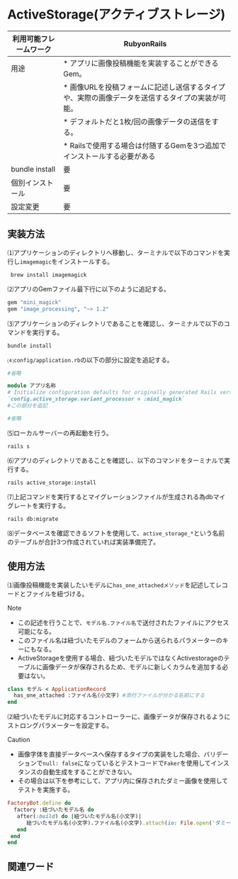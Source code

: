 # ActiveStorage(アクティブストレージ)  
|利用可能フレームワーク | RubyonRails                                                   |  
|---------------------|---------------------------------------------------------------|
|用途                  |* アプリに画像投稿機能を実装することができるGem。  |
|                      |* 画像URLを投稿フォームに記述し送信するタイプや、実際の画像データを送信するタイプの実装が可能。 |
|                      |* デフォルトだと1枚/回の画像データの送信をする。　                |
|                      |* Railsで使用する場合は付随するGemを3つ追加でインストールする必要がある
|bundle install        | 要                                                           | 
|個別インストール        | 要                                                         |
|設定変更               | 要                                                           |  

## 実装方法  
⑴アプリケーションのディレクトリへ移動し、ターミナルで以下のコマンドを実行し`imagemagic`をインストールする。
```bush
 brew install imagemagick
```
⑵アプリのGemファイル最下行に以下のように追記する。  
```ruby
gem "mini_magick"
gem "image_processing", "~> 1.2"
```
⑶アプリケーションのディレクトリであることを確認し、ターミナルで以下のコマンドを実行する。
```bush
bundle install
```  
⑷`config/application.rb`の以下の部分に設定を追記する。  
```ruby
#省略

module アプリ名称
# Initialize configuration defaults for originally generated Rails version.
`config.active_storage.variant_processor = :mini_magick`
#この部分を追記

#省略
```
⑸ローカルサーバーの再起動を行う。  
```bush
rails s
```
⑹アプリのディレクトリであることを確認し、以下のコマンドをターミナルで実行する。  
```bush
rails active_storage:install
```
⑺上記コマンドを実行するとマイグレーションファイルが生成される為dbマイグレートを実行する。  
```bush
rails db:migrate
```
⑻データベースを確認できるソフトを使用して、`active_storage_*`という名前のテーブルが合計3つ作成されていれば実装準備完了。  

## 使用方法  
⑴画像投稿機能を実装したいモデルに`has_one_attachedメソッド`を記述してレコードとファイルを紐づける。 
>[!NOTE]
>* この記述を行うことで、`モデル名.ファイル名`で送付されたファイルにアクセス可能になる。
>* このファイル名は紐づいたモデルのフォームから送られるパラメーターのキーにもなる。
>* ActiveStorageを使用する場合、紐づいたモデルではなくActivestorageのテーブルに画像データが保存されるため、モデルに新しくカラムを追加する必要はない。
  
```ruby
class モデル < ApplicationRecord
  has_one_attached :ファイル名(小文字) #添付ファイルが分かる名前にする
end
```
⑵紐づいたモデルに対応するコントローラーに、画像データが保存されるようにストロングパラメーターを設定する。  
>[!CAUTION]
>* 画像字体を直接データベースへ保存するタイプの実装をした場合、バリデーションで`null: false`になっているとテストコードで`Faker`を使用してインスタンスの自動生成をすることができない。
>* その場合は以下を参考にして、アプリ内に保存されたダミー画像を使用してテストを実施する。
>  ```ruby
>  FactoryBot.define do
>    factory :紐づいたモデル名 do
>     after(:build) do |紐づいたモデル名(小文字)|
>        紐づいたモデル名(小文字).ファイル名(小文字).attach(io: File.open('ダミー画像の保存先パス'), filename: 'ダミー画像ファイル名')
>     end
>   end
>  end  
>  ```

## 関連ワード  

